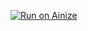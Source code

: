 [![Run on Ainize](https://ainize.ai/static/images/run_on_ainize_button.svg)](https://ainize.web.app/redirect?git_repo=github.com/pengin7384/ainizeHelloWorld)

